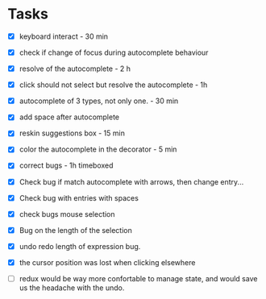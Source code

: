 # Tasks

- [x] keyboard interact - 30 min
- [x] check if change of focus during autocomplete behaviour
- [x] resolve of the autocomplete - 2 h
- [x] click should not select but resolve the autocomplete - 1h
- [x] autocomplete of 3 types, not only one. - 30 min
- [x] add space after autocomplete
- [x] reskin suggestions box - 15 min
- [x] color the autocomplete in the decorator - 5 min

- [x] correct bugs - 1h timeboxed
- [x] Check bug if match autocomplete with arrows, then change entry...
- [x] Check bug with entries with spaces
- [x] check bugs mouse selection
- [x] Bug on the length of the selection
- [x] undo redo length of expression bug.
- [x] the cursor position was lost when clicking elsewhere

- [ ] redux would be way more confortable to manage state, and would save us the headache with the undo.
